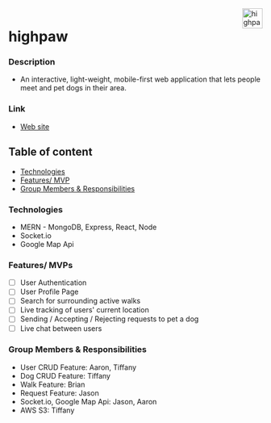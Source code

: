 <!-- README - make sure it has:
Description of project, including goals
Link to live demo and/or instructions on how to use and run code
List of techs/languages/plugins/APIs used (MERN and any other tech)
Technical implementation details for anything worth mentioning (basically anything you had to stop and think about before building)
Include links to the neatest parts of the code, or embed snippets
Include screenshots of anything that looks pretty
To-dos and future features -->

<!-- Banner -->
<a href="#">
  <img 
    src="https://i.imgur.com/NHEr1B3.png"
    alt="highpaw logo" 
    align="right" height="40"
  />
</a>

highpaw
======================

### Description
- An interactive, light-weight, mobile-first web application that lets people meet and pet dogs in their area.

### Link
* [Web site]()

## Table of content

- [Technologies](#technologies)
- [Features/ MVP](#features-mvps)
- [Group Members & Responsibilities ](#group-members-&-responsibilities)

### Technologies
- MERN - MongoDB, Express, React, Node
- Socket.io
- Google Map Api

### Features/ MVPs
- [ ] User Authentication
- [ ] User Profile Page
- [ ] Search for surrounding active walks
- [ ] Live tracking of users' current location
- [ ] Sending / Accepting / Rejecting requests to pet a dog
- [ ] Live chat between users

### Group Members & Responsibilities
- User CRUD Feature: Aaron, Tiffany
- Dog CRUD Feature: Tiffany
- Walk Feature: Brian
- Request Feature: Jason
- Socket.io, Google Map Api: Jason, Aaron
- AWS S3: Tiffany

